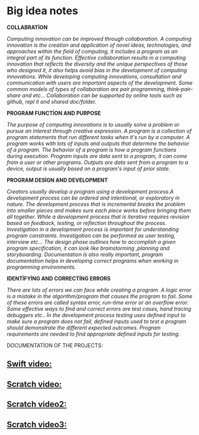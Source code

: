 # Big idea notes
**COLLABRATİON**

*Computing innovation can be improved through collaboration. A computing innovation is the creation and application of novel ideas, technologies, and approaches within the field of computing, it includes a program as an integral part of its function. Effective collaboration results in a computing innovation that reflects the diversity and the unique perspectives of those who designed it, it also helps avoid bias in the development of computing innovations. While developing computing innovations, consultation and communication with users are important aspects of the development. Some common models of types of collaboration are pair programming, think-pair-share and etc… Collaboration can be supported by online tools such as github, repl it and shared doc/folder.*

**PROGRAM FUNCTİON AND PURPOSE**

*The purpose of computing innovations is to usually solve a problem or pursue an interest through creative expression. A program is a collection of program statements that run different tasks when it's run by a computer. A program works with lots of inputs and outputs that determine the behavior of a program. The behavior of a program is how a program functions during execution. Program inputs are data sent to a program, it can come from a user or other programs. Outputs are data sent from a program to a device, output is usually based on a program's input of prior state.*

**PROGRAM DESİGN AND DEVELOPMENT**

*Creators usually develop a program using a development process.A development process can be ordered and intentional, or exploratory in nature. The development process that is incremental breaks the problem into smaller pieces and makes sure each piece works before bringing them all together. While a development process that is iterative requires  revision based on feedback, testing, or reflection throughout the process. Investigation in a development process is important for understanding program constraints. İnvestigation can be performed as user testing, interview etc… The design phase outlines how to accomplish a given program specification, it can look like brainstorming ,planning and storyboarding. Documentation is also really important, program documentation helps in developing correct programs when working in programming environments.*


**IDENTİFYİNG AND CORRECTİNG ERRORS**

*There are lots of errors we can face while creating a program. A logic error is a mistake in the algorithm/program that causes the program to fail. Some of these errors are called syntax error, run-time error or an overflow error. Some effective ways to find and correct errors are test cases, hand tracing debuggers etc.. İn the development process testing uses defined input to make sure a program does not fail, defined inputs used to test a program should demonstrate the different expected outcomes. Program requirements are needed to find appropriate defined inputs for testing.*

DOCUMENTATİON OF THE PROJECTS:

## [Swift video:](https://drive.google.com/file/d/1Sv3gThbgu-gjOIpwiryBfZp0z_RLUF9Y/view?usp=sharing)

## [Scratch video:](https://drive.google.com/file/d/1b4ZqT4OHX7jl7n36edUCt16QE3UP3bev/view?usp=sharing)

## [Scratch video2:](https://drive.google.com/file/d/1b4ZqT4OHX7jl7n36edUCt16QE3UP3bev/view?usp=sharing)

## [Scratch video3:](https://drive.google.com/file/d/1b4ZqT4OHX7jl7n36edUCt16QE3UP3bev/view?usp=sharing)



